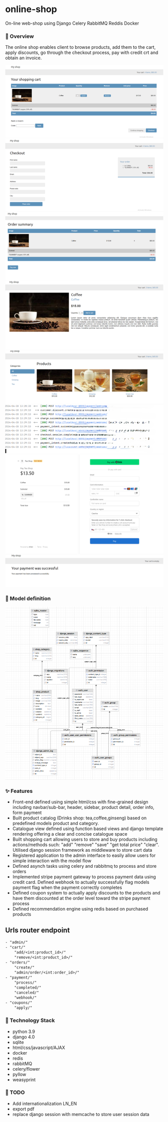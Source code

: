 # online-shop
On-line web-shop using Django Celery RabbitMQ Reddis Docker

### 🚀 Overview
The online shop enables client to browse products, add them to the cart, apply discounts,
go through the checkout process, pay with credit crt and obtain an invoice.

![cart1.png](myshop%2Fshop%2Fstatic%2Fscreenshots%2Fcart1.png)
![cart2.png](myshop%2Fshop%2Fstatic%2Fscreenshots%2Fcart2.png)
![checkot.png](myshop%2Fshop%2Fstatic%2Fscreenshots%2Fcheckot.png)
![main2.png](myshop%2Fshop%2Fstatic%2Fscreenshots%2Fmain2.png)
![main_1.png](myshop%2Fshop%2Fstatic%2Fscreenshots%2Fmain_1.png)
![payment_confirmations_logs.png](myshop%2Fshop%2Fstatic%2Fscreenshots%2Fpayment_confirmations_logs.png)
![stripe.png](myshop%2Fshop%2Fstatic%2Fscreenshots%2Fstripe.png)
![successful.png](myshop%2Fshop%2Fstatic%2Fscreenshots%2Fsuccessful.png)

### 🍁 Model definition
![model.png](myshop%2Fshop%2Fstatic%2Fscreenshots%2Fmodel.png)

### ✨ Features
- Front-end defined using simple html/css with fine-grained design including navbar/sub-bar, header, sidebar, 
product detail, order info, form payment
- Built product catalog (Drinks shop: tea,coffee,ginseng) based on predefined models product and category.
- Catalogue view defined using function based views and django template rendering offering a clear and concise 
catalogue space
- Built shopping cart allowing users to store and buy products including actions/methods such: "add" "remove"
"save" "get total price" "clear". Utilised django session framework as middleware to store cart data
- Registered application to the admin interface to easily allow users for simple interaction with the model flow
- Defined asynch tasks using celery and rabbitmq to process and store orders
- Implemented stripe payment gateway to process payment data using credit card. Defined webhook to actually successfully flag models payment flag
when the payment correctly completes
- Defined coupon system to actually apply discounts to the products and have them discounted at the order level toward the stripe payment process
- Defined recommendation engine using redis based on purchased products

## Urls router endpoint

    - "admin/"
    - "cart/"
        "add/<int:product_id>/"
        "remove/<int:product_id>/"
    - "orders/"
        "create/"
        "admin/order/<int:order_id>/"
    - "payment/"
        "process/"
        "completed/"
        "canceled/"
        "webhook/"
    - "coupons/"
        "apply/"


### 🚀 Technology Stack
- python 3.9
- django 4.0
- sqlite
- html/css/javascript/AJAX
- docker
- redis
- rabbitMQ
- celery/flower
- pyllow
- weasyprint


### 🔎 TODO
- Add internationalization LN_EN
- export pdf
- replace django session with memcache to store user session data